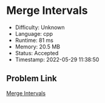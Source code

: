 # Merge Intervals

- Difficulty: Unknown
- Language: cpp
- Runtime: 81 ms
- Memory: 20.5 MB
- Status: Accepted
- Timestamp: 2022-05-29 11:38:50

## Problem Link
[Merge Intervals](https://leetcode.com/problems/merge-intervals)

